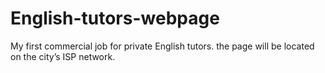 # English-tutors-webpage
My first commercial job for private English tutors. the page will be located on the city’s ISP network.
